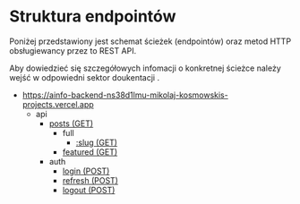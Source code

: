 # Struktura endpointów

Poniżej przedstawiony jest schemat ścieżek (endpointów) oraz metod HTTP obsługiewancy przez to REST API.

Aby dowiedzieć się szczegółowych infomacji o konkretnej ścieżce należy wejść w odpowiedni sektor doukentacji .

- https://ainfo-backend-ns38d1lmu-mikolaj-kosmowskis-projects.vercel.app
  - api
    - [posts (GET)](./posts/readingPosts.md#pobieranie-pełnego-postu)
      - full
        - [:slug (GET)](./posts/readingPosts.md#pobieranie-listy-postów)
      - [featured (GET)](./posts/readingPosts.md#pobieranie-polecanych-postów)
    - auth
      - [login (POST)](./auth/loginSystem.md#logowanie)
      - [refresh (POST)](./auth/loginSystem.md#odświeżanie)
      - [logout (POST)](./auth/loginSystem.md#wylogowanie)
